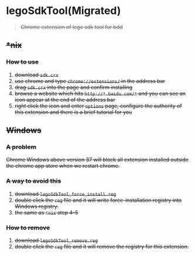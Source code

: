 legoSdkTool(Migrated)
===========

> <del>Chrome extension of lego sdk tool for bdd</del>

## <del>*nix</del>
### <del>How to use</del>
1. <del>download `sdk.crx`</del>
2. <del>use chrome and type `chrome://extensions/` in the address bar</del>
3. <del>drag `sdk.crx` into the page and confirm installing</del>
4. <del>browse a website which hits `http://*.baidu.com/*` and you can see an icon appear at the end of the address bar</del>
5. <del>right click the icon and enter `options` page, configure the authority of this extension and there is a brief tutorial for you</del>

## <del>Windows</del>
### <del>A problem</del>
<del>Chrome Windows above version 37 will block all extension installed outside the chrome app store when we restart chrome.</del>

### <del>A way to avoid this</del>
1. <del>download `legoSdkTool_force_install.reg`</del>
2. <del>double click the `reg` file and it will write force-installation registry into Windows registry.</del>
3. <del>the same as `*nix` step 4-5 </del>

### <del>How to remove</del>
1. <del>download `legoSdkTool_remove.reg`</del>
2. <del>double click the `reg` file and it will remove the registry for this extension.</del>

